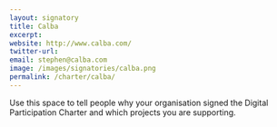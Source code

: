 ```yaml
---
layout: signatory
title: Calba
excerpt: 
website: http://www.calba.com/
twitter-url: 
email: stephen@calba.com
image: /images/signatories/calba.png
permalink: /charter/calba/
---
```


Use this space to tell people why your organisation signed the Digital Participation Charter and which projects you are supporting.